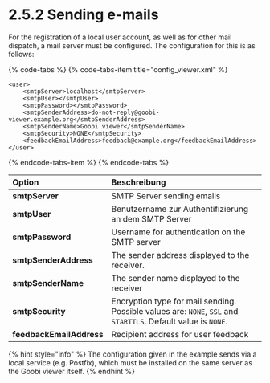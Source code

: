 # 2.5.2 Sending e-mails

For the registration of a local user account, as well as for other mail dispatch, a mail server must be configured. The configuration for this is as follows:

{% code-tabs %}
{% code-tabs-item title="config\_viewer.xml" %}
```markup
<user>
    <smtpServer>localhost</smtpServer>
    <smtpUser></smtpUser>
    <smtpPassword></smtpPassword>
    <smtpSenderAddress>do-not-reply@goobi-viewer.example.org</smtpSenderAddress>
    <smtpSenderName>Goobi viewer</smtpSenderName>
    <smtpSecurity>NONE</smtpSecurity>
    <feedbackEmailAddress>feedback@example.org</feedbackEmailAddress>
</user>
```
{% endcode-tabs-item %}
{% endcode-tabs %}

| Option | Beschreibung |
| :--- | :--- |
| **smtpServer** | SMTP Server sending emails |
| **smtpUser** | Benutzername zur Authentifizierung an dem SMTP Server |
| **smtpPassword** | Username for authentication on the SMTP server |
| **smtpSenderAddress** | The sender address displayed to the receiver. |
| **smtpSenderName** | The sender name displayed to the receiver |
| **smtpSecurity** | Encryption type for mail sending. Possible values are: `NONE`, `SSL` and `STARTTLS`. Default value is `NONE`. |
| **feedbackEmailAddress** | Recipient address for user feedback |

{% hint style="info" %}
The configuration given in the example sends via a local service \(e.g. Postfix\), which must be installed on the same server as the Goobi viewer itself.
{% endhint %}

